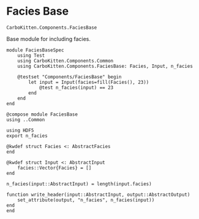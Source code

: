 # Facies Base

```component-dag
CarboKitten.Components.FaciesBase
```

Base module for including facies.

``` {.julia file=test/Components/FaciesBaseSpec.jl}
module FaciesBaseSpec
    using Test
    using CarboKitten.Components.Common
    using CarboKitten.Components.FaciesBase: Facies, Input, n_facies

    @testset "Components/FaciesBase" begin
        let input = Input(facies=fill(Facies(), 23))
            @test n_facies(input) == 23
        end
    end
end
```

``` {.julia file=src/Components/FaciesBase.jl}
@compose module FaciesBase
using ..Common

using HDF5
export n_facies

@kwdef struct Facies <: AbstractFacies
end

@kwdef struct Input <: AbstractInput
    facies::Vector{Facies} = []
end

n_facies(input::AbstractInput) = length(input.facies)

function write_header(input::AbstractInput, output::AbstractOutput)
    set_attribute(output, "n_facies", n_facies(input))
end
end
```
